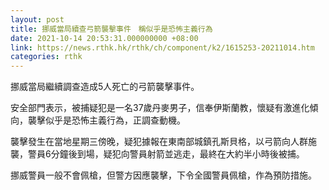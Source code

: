 ```yaml
---
layout: post
title: 挪威當局續查弓箭襲擊事件　稱似乎是恐怖主義行為
date: 2021-10-14 20:53:31.000000000 +08:00
link: https://news.rthk.hk/rthk/ch/component/k2/1615253-20211014.htm
categories: rthk
---
```


挪威當局繼續調查造成5人死亡的弓箭襲擊事件。

安全部門表示，被捕疑犯是一名37歲丹麥男子，信奉伊斯蘭教，懷疑有激進化傾向，襲擊似乎是恐怖主義行為，正調查動機。

襲擊發生在當地星期三傍晚，疑犯據報在東南部城鎮孔斯貝格，以弓箭向人群施襲，警員6分鐘後到場，疑犯向警員射箭並逃走，最終在大約半小時後被捕。

挪威警員一般不會佩槍，但警方因應襲擊，下令全國警員佩槍，作為預防措施。
